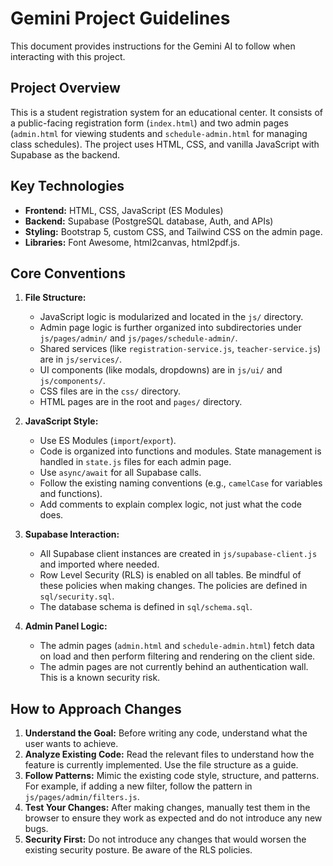 
# Gemini Project Guidelines

This document provides instructions for the Gemini AI to follow when interacting with this project.

## Project Overview

This is a student registration system for an educational center. It consists of a public-facing registration form (`index.html`) and two admin pages (`admin.html` for viewing students and `schedule-admin.html` for managing class schedules). The project uses HTML, CSS, and vanilla JavaScript with Supabase as the backend.

## Key Technologies

-   **Frontend:** HTML, CSS, JavaScript (ES Modules)
-   **Backend:** Supabase (PostgreSQL database, Auth, and APIs)
-   **Styling:** Bootstrap 5, custom CSS, and Tailwind CSS on the admin page.
-   **Libraries:** Font Awesome, html2canvas, html2pdf.js.

## Core Conventions

1.  **File Structure:**
    *   JavaScript logic is modularized and located in the `js/` directory.
    *   Admin page logic is further organized into subdirectories under `js/pages/admin/` and `js/pages/schedule-admin/`.
    *   Shared services (like `registration-service.js`, `teacher-service.js`) are in `js/services/`.
    *   UI components (like modals, dropdowns) are in `js/ui/` and `js/components/`.
    *   CSS files are in the `css/` directory.
    *   HTML pages are in the root and `pages/` directory.

2.  **JavaScript Style:**
    *   Use ES Modules (`import`/`export`).
    *   Code is organized into functions and modules. State management is handled in `state.js` files for each admin page.
    *   Use `async/await` for all Supabase calls.
    *   Follow the existing naming conventions (e.g., `camelCase` for variables and functions).
    *   Add comments to explain complex logic, not just what the code does.

3.  **Supabase Interaction:**
    *   All Supabase client instances are created in `js/supabase-client.js` and imported where needed.
    *   Row Level Security (RLS) is enabled on all tables. Be mindful of these policies when making changes. The policies are defined in `sql/security.sql`.
    *   The database schema is defined in `sql/schema.sql`.

4.  **Admin Panel Logic:**
    *   The admin pages (`admin.html` and `schedule-admin.html`) fetch data on load and then perform filtering and rendering on the client side.
    *   The admin pages are not currently behind an authentication wall. This is a known security risk.

## How to Approach Changes

1.  **Understand the Goal:** Before writing any code, understand what the user wants to achieve.
2.  **Analyze Existing Code:** Read the relevant files to understand how the feature is currently implemented. Use the file structure as a guide.
3.  **Follow Patterns:** Mimic the existing code style, structure, and patterns. For example, if adding a new filter, follow the pattern in `js/pages/admin/filters.js`.
4.  **Test Your Changes:** After making changes, manually test them in the browser to ensure they work as expected and do not introduce any new bugs.
5.  **Security First:** Do not introduce any changes that would worsen the existing security posture. Be aware of the RLS policies.
